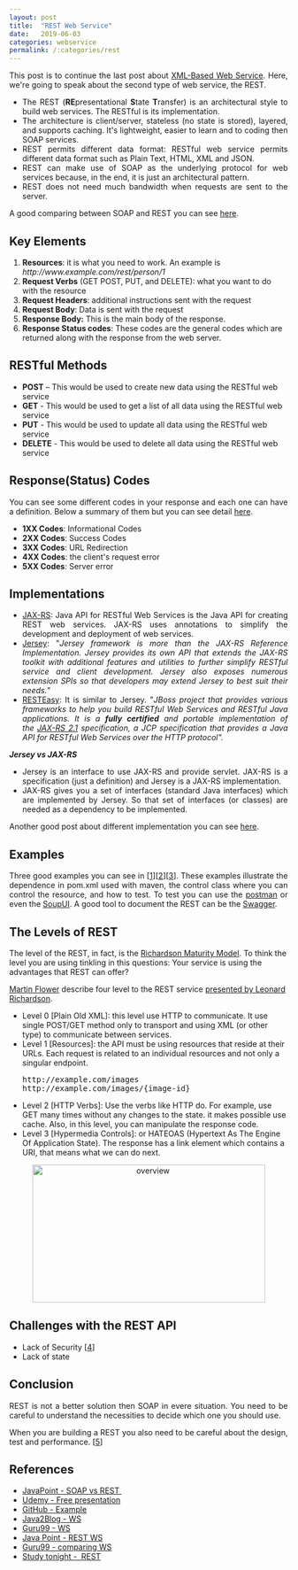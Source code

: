```yaml
---
layout: post
title:  "REST Web Service"
date:   2019-06-03
categories: webservice
permalink: /:categories/rest
---
```

<p style="text-align: justify;">This post is to continue the last post about <a href="https://fabiana2611.github.io/webservice/soap">XML-Based Web Service</a>. Here, we're going to speak about the second type of web service, the REST.</p>

<ul>
	<li style="text-align: justify;">The REST (<strong>RE</strong>presentational <strong>S</strong>tate <strong>T</strong>ransfer) is an architectural style to build web services. The RESTful is its implementation.</li>
	<li style="text-align: justify;">The architecture is client/server, stateless (no state is stored), layered, and supports caching. It's lightweight, easier to learn and to coding then SOAP services.</li>
	<li style="text-align: justify;">REST permits different data format: RESTful web service permits different data format such as Plain Text, HTML, XML and JSON.</li>
	<li style="text-align: justify;">REST can make use of SOAP as the underlying protocol for web services because, in the end, it is just an architectural pattern.</li>
	<li style="text-align: justify;">REST does not need much bandwidth when requests are sent to the server.</li>
</ul>
<p style="text-align: justify;">A good comparing between SOAP and REST you can see <a href="https://www.javatpoint.com/soap-vs-rest-web-services">here</a>.</p>

<h2>Key Elements</h2>
<ol>
	<li><strong>Resources</strong>: it is what you need to work. An example is <em>http://www.example.com/rest/person/1</em></li>
	<li><strong>Request Verbs</strong> (GET POST, PUT, and DELETE): what you want to do with the resource</li>
	<li><strong>Request Headers</strong>: additional instructions sent with the request</li>
	<li><strong>Request Body</strong>: Data is sent with the request</li>
	<li><strong>Response Body:</strong> This is the main body of the response.</li>
	<li><strong>Response Status codes</strong>: These codes are the general codes which are returned along with the response from the web server.</li>
</ol>
<h2>RESTful Methods</h2>
<ul>
	<li><strong>POST</strong> – This would be used to create new data using the RESTful web service</li>
	<li><strong>GET</strong> - This would be used to get a list of all data using the RESTful web service</li>
	<li><strong>PUT</strong> - This would be used to update all data using the RESTful web service</li>
	<li><strong>DELETE</strong> - This would be used to delete all data using the RESTful web service</li>
</ul>
<h2>Response(Status) Codes</h2>
<p style="text-align: justify;">You can see some different codes in your response and each one can have a definition. Below a summary of them but you can see detail <a href="https://www.studytonight.com/rest-web-service/understanding-the-response">here</a>.</p>

<ul>
	<li><strong>1XX Codes</strong>: Informational Codes</li>
	<li><strong>2XX Codes</strong>: Success Codes</li>
	<li><strong>3XX Codes</strong>: URL Redirection</li>
	<li><strong>4XX Codes</strong>: the client's request error</li>
	<li><strong>5XX Codes</strong>: Server error</li>
</ul>
<h2>Implementations</h2>
<ul>
	<li style="text-align: justify;"><a href="https://en.wikipedia.org/wiki/Java_API_for_RESTful_Web_Services">JAX-RS</a>: Java API for RESTful Web Services is the Java API for creating REST web services. JAX-RS uses annotations to simplify the development and deployment of web services.</li>
	<li style="text-align: justify;"><a href="https://jersey.github.io/">Jersey</a>: "<em>Jersey framework is more than the JAX-RS Reference Implementation. Jersey provides its own API that extends the JAX-RS toolkit with additional features and utilities to further simplify RESTful service and client development. Jersey also exposes numerous extension SPIs so that developers may extend Jersey to best suit their needs.</em>"</li>
	<li style="text-align: justify;"><a href="https://resteasy.github.io/index.html">RESTEasy</a>: It is similar to Jersey. "<em>JBoss project that provides various frameworks to help you build RESTful Web Services and RESTful Java applications. It is a <strong>fully certified</strong> and portable implementation of the <a href="https://jax-rs-spec.java.net/">JAX-RS 2.1</a> specification, a JCP specification that provides a Java API for RESTful Web Services over the HTTP protocol".</em></li>
</ul>
<strong><em>Jersey vs JAX-RS</em></strong>
<ul>
	<li style="text-align: justify;">Jersey is an interface to use JAX-RS and provide servlet. JAX-RS is a specification (just a definition) and Jersey is a JAX-RS implementation.</li>
	<li style="text-align: justify;">JAX-RS gives you a set of interfaces (standard Java interfaces) which are implemented by Jersey. So that set of interfaces (or classes) are needed as a dependency to be implemented.</li>
</ul>
<p style="text-align: justify;">Another good post about different implementation you can see <a href="https://javarevisited.blogspot.com/2017/02/difference-between-jax-rs-restlet-jersey-apache-cfx-RESTEasy.html">here</a>.</p>

<h2>Examples</h2>
<p style="text-align: justify;">Three good examples you can see in [<a href="http://www.mastertheboss.com/jboss-frameworks/resteasy/resteasy-tutorial">1</a>][<a href="https://howtodoinjava.com/resteasy/resteasy-tomcat-hello-world-application/">2</a>][<a href="https://dzone.com/articles/developing-rest-apis">3</a>]. These examples illustrate the dependence in pom.xml used with maven, the control class where you can control the resource, and how to test. To test you can use the <a href="https://www.getpostman.com/">postman</a> or even the <a href="https://www.soapui.org/">SoupUI</a>. A good tool to document the REST can be the <a href="https://fabiana2611.github.io/webservice/swagger">Swagger</a>.</p>

<h2>The Levels of REST</h2>

The level of the REST, in fact, is the <a href="https://martinfowler.com/articles/richardsonMaturityModel.html">Richardson Maturity Model</a>. To think the level you are using tinkling in this questions: Your service is using the advantages that REST can offer?

<a href="https://martinfowler.com/">Martin Flower</a> describe four level to the REST service <a href="https://www.crummy.com/writing/speaking/2008-QCon/act3.html">presented by Leonard Richardson</a>.
<ul>
	<li>Level 0 [Plain Old XML]: this level use HTTP to communicate. It use single POST/GET method only to transport and using XML (or other type) to communicate between services.</li>
	<li>Level 1 [Resources]: the API must be using resources that reside at their URLs. Each request is related to an individual resources and not only a singular endpoint.
<pre>http://example.com/images
http://example.com/images/{image-id}</pre>
</li>
	<li>Level 2 [HTTP Verbs]: Use the verbs like HTTP do. For example, use GET many times without any changes to the state. it makes possible use cache. Also, in this level, you can manipulate the response code.</li>
	<li>Level 3 [Hypermedia Controls]: or HATEOAS (Hypertext As The Engine Of Application State). The response has a link element which contains a URI, that means what we can do next.</li>
</ul>
<center>
<a href="https://martinfowler.com/articles/richardsonMaturityModel.html" target="_blank" rel="noopener"><img class="  wp-image-898 aligncenter" src="https://biaintech.files.wordpress.com/2019/06/overview.png" alt="overview" width="421" height="249" /></a>
</center>
<h2>Challenges with the REST API</h2>
<ul>
	<li>Lack of Security [<a href="https://dzone.com/articles/rest-api-security-vulnerabilities?utm_medium=feed&utm_source=feedpress.me&utm_campaign=Feed:%20dzone">4</a>]</li>
	<li>Lack of state</li>
</ul>

<h2>Conclusion</h2>
<p style="text-align: justify;">REST is not a better solution then SOAP in evere situation. You need to be careful to understand the necessities to decide which one you should use.</p>
<p style="text-align: justify;">When you are building a REST you also need to be careful about the design, test and performance. [<a href="https://dzone.com/articles/developing-rest-apis">5</a>]</p>

<h2>References</h2>
<ul>
	<li><a href="https://www.javatpoint.com/soap-vs-rest-web-services">JavaPoint - SOAP vs REST </a></li>
	<li><a href="https://www.udemy.com/web-services-api-step-by-step-beginner-tutorial/learn/v4/content">Udemy - Free presentation</a></li>
	<li><a href="https://github.com/fabiana2611/api-java">GitHub - Example</a></li>
	<li><a href="https://java2blog.com/web-service-tutorial/">Java2Blog - WS</a></li>
	<li><a href="https://www.guru99.com/restful-web-services.html">Guru99 - WS</a></li>
	<li><a href="https://www.javatpoint.com/restful-web-services">Java Point - REST WS</a></li>
	<li><a href="https://www.guru99.com/comparison-between-web-services.html">Guru99 - comparing WS</a></li>
	<li><a href="https://www.studytonight.com/rest-web-service/">Study tonight -  REST</a></li>
</ul>
 
